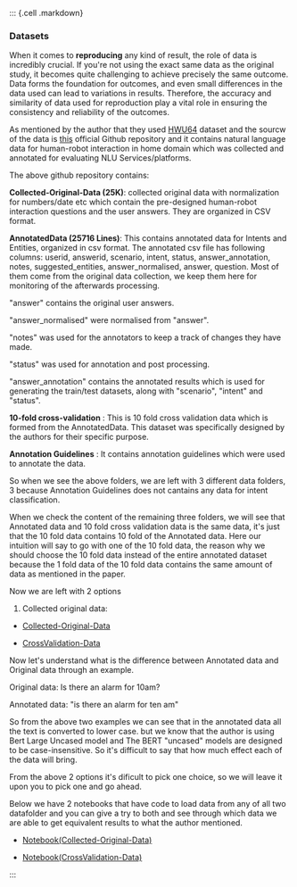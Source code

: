 ::: {.cell .markdown}
### Datasets

When it comes to **reproducing** any kind of result, the role of data is incredibly crucial. If you're not using the exact same data as the original study, it becomes quite challenging to achieve precisely the same outcome. Data forms the foundation for outcomes, and even small differences in the data used can lead to variations in results. Therefore, the accuracy and similarity of data used for reproduction play a vital role in ensuring the consistency and reliability of the outcomes.

As mentioned by the author that they used [HWU64](https://github.com/xliuhw/NLU-Evaluation-Data/) dataset and the sourcw of the data is [this](https://github.com/xliuhw/NLU-Evaluation-Data/) official Github repository and it contains natural language data for human-robot interaction in home domain which was collected and annotated for evaluating NLU Services/platforms.

The above github repository contains:

**Collected-Original-Data (25K)**: collected original data with normalization for numbers/date etc which contain the pre-designed human-robot interaction questions and the user answers. They are organized in CSV format.

**AnnotatedData (25716 Lines)**: This contains annotated data for Intents and Entities, organized in csv format.
The annotated csv file has following columns: userid, answerid, scenario, intent, status, answer_annotation, notes, suggested_entities, answer_normalised, answer, question.
Most of them come from the original data collection, we keep them here for monitoring of the afterwards processing.

"answer" contains the original user answers.

"answer_normalised" were normalised from "answer".

"notes" was used for the annotators to keep a track of changes they have made.

"status" was used for annotation and post processing.

"answer_annotation" contains the annotated results which is used for generating the train/test datasets, along with "scenario", "intent" and "status".

**10-fold cross-validation** : This is 10 fold cross validation data which is formed from the AnnotatedData. This dataset was specifically designed by the authors for their specific purpose.

**Annotation Guidelines** : It contains annotation guidelines which were used to annotate the data.

So when we see the above folders, we are left with 3 different data folders, 3 because Annotation Guidelines does not cantains any data for intent classification.

When we check the content of the remaining three folders, we will see that Annotated data and 10 fold cross validation data is the same data, it's just that the 10 fold data contains 10 fold of the Annotated data. Here our intuition will say to go with one of the 10 fold data, the reason why we should choose the 10 fold data instead of the entire annotated dataset because the 1 fold data of the 10 fold data contains the same amount of data as mentioned in the paper. 

Now we are left with 2 options

1. Collected original data: 

-   [Collected-Original-Data](https://github.com/xliuhw/NLU-Evaluation-Data/tree/master/Collected-Original-Data)

-   [CrossValidation-Data](https://github.com/xliuhw/NLU-Evaluation-Data/tree/master/CrossValidation/autoGeneFromRealAnno/autoGene_2018_03_22-13_01_25_169/CrossValidation)

Now let's understand what is the difference between Annotated data and Original data through an example.

Original data: Is there an alarm for 10am?

Annotated data: "is there an alarm for ten am"

So from the above two examples we can see that in the annotated data all the text is converted to lower case. but we know that the author is using Bert Large Uncased model and The BERT "uncased" models are designed to be case-insensitive. So it's difficult to say that how much effect each of the data will bring.

From the above 2 options it's dificult to pick one choice, so we will leave it upon you to pick one and go ahead.

Below we have 2 notebooks that have code to load data from any of all two datafolder and you can give a try to both and see through which data we are able to get equivalent results to what the author mentioned.

-   [Notebook(Collected-Original-Data)](./2_dataset_2.ipynb)

-   [Notebook(CrossValidation-Data)](./2_dataset_1.ipynb)

:::
